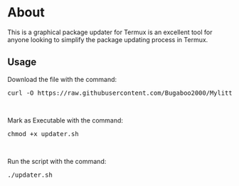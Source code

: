 <h1> About </h1>
<p> This is a graphical package updater for Termux is an excellent tool for anyone looking to simplify the package updating process in Termux.</p>
<h2>Usage</h2>

<p> Download the file with the command: </p>

<pre>curl -O https://raw.githubusercontent.com/Bugaboo2000/Mylittlescripts/main/termux-updater/updater.sh </pre>
<br>
<p>Mark as Executable with the command:</p>

<pre>chmod +x updater.sh</pre>
<br>
<p>Run the script with the command:</p>
<pre>./updater.sh</pre>
